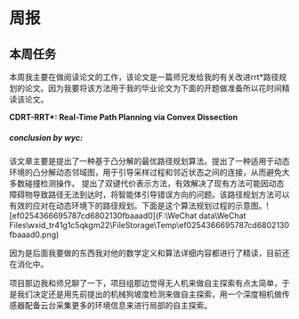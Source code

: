 # 周报

## 本周任务

  本周我主要在做阅读论文的工作，该论文是一篇师兄发给我的有关改进rrt*路径规划的论文。因为我要将该方法用于我的毕业论文为下面的开题做准备所以花时间精读该论文。

**CDRT-RRT\*: Real-Time Path Planning via Convex Dissection**

##### conclusion by wyc: 

  该文章主要是提出了一种基于凸分解的最优路径规划算法。提出了一种适用于动态环境的凸分解动态邻域图，用于引导采样过程和邻近状态之间的连接，从而避免大多数碰撞检测操作。 提出了双键代价表示方法，有效解决了现有方法可能因动态障碍物导致路径无法到达时，将智能体引导错误方向的问题。该路径规划方法可以有效的应对在动态环境下的路径规划。下面是这个算法规划过程的示意图。![ef0254366695787cd6802130fbaaad0](F:\WeChat data\WeChat Files\wxid_tr41g1c5qkgm22\FileStorage\Temp\ef0254366695787cd6802130fbaaad0.png)

  因为是后面我要做的东西我对他的数学定义和算法详细内容都进行了精读，目前还在消化中。

项目那边我和师兄聊了一下，项目组那边觉得无人机来做自主探索有点太简单，于是我们决定还是用先前提出的机械狗坡度检测来做自主探索，用一个深度相机做传感器配备云台采集更多的环境信息来进行局部的自主探索。
